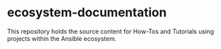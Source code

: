 # ecosystem-documentation

This repository holds the source content for How-Tos and Tutorials using projects within the Ansible ecosystem.
